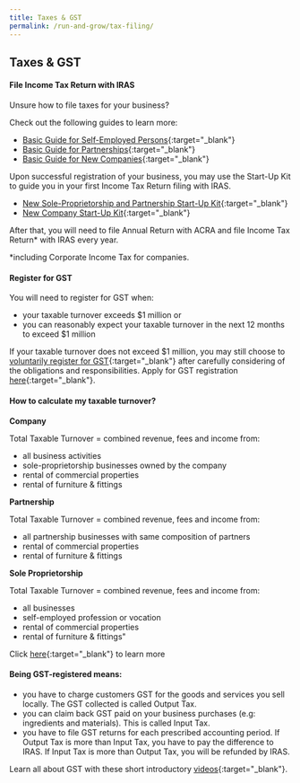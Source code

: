 ```yaml
---
title: Taxes & GST
permalink: /run-and-grow/tax-filing/
---
```


## Taxes & GST

#### File Income Tax Return with IRAS

Unsure how to file taxes for your business?

Check out the following guides to learn more:
- [Basic Guide for Self-Employed Persons](https://www.iras.gov.sg/irashome/Businesses/Self-Employed/Learning-the-basics/Basic-Guide-for-Self-Employed-Persons/){:target="_blank"}
- [Basic Guide for Partnerships](https://www.iras.gov.sg/irashome/Businesses/Self-Employed/Learning-the-basics/Basic-Guide-for-Partnerships/){:target="_blank"}
- [Basic Guide for New Companies](https://www.iras.gov.sg/irashome/NewCompanies/){:target="_blank"}

Upon successful registration of your business, you may use the Start-Up Kit to guide you in your first Income Tax Return filing with IRAS. 
- [New Sole-Proprietorship and Partnership Start-Up Kit](https://www.iras.gov.sg/irashome/Businesses/Self-Employed/Learning-the-basics/New-Sole-Proprietorship-and-Partnership-Start-Up-Kit/){:target="_blank"}
- [New Company Start-Up Kit](https://www.iras.gov.sg/irashome/Businesses/Companies/Learning-the-basics-of-Corporate-Income-Tax/New-Company-Start-Up-Kit/){:target="_blank"} 

After that, you will need to file Annual Return with ACRA and file Income Tax Return* with IRAS every year.

*including Corporate Income Tax for companies.

#### Register for GST

You will need to register for GST when:

- your taxable turnover exceeds $1 million or
- you can reasonably expect your taxable turnover in the next 12 months to exceed $1 million

If your taxable turnover does not exceed $1 million, you may still choose to [voluntarily register for GST](https://www.iras.gov.sg/irashome/GST/Non-GST-registered-businesses/Registering-for-GST/Factors-to-Consider-Before-Registering-Voluntarily-for-GST/){:target="_blank"} after carefully considering of the obligations and responsibilities. Apply for GST registration [here](https://www.iras.gov.sg/IRASHome/GST/Non-GST-registered-businesses/Registering-for-GST/Applying-for-GST-Registration/){:target="_blank"}.

#### How to calculate my taxable turnover?

**Company**

Total Taxable Turnover = combined revenue, fees and income from:
- all business activities
- sole-proprietorship businesses owned by the company
- rental of commercial properties
- rental of furniture & fittings

**Partnership**

Total Taxable Turnover = combined revenue, fees and income from:
- all partnership businesses with same composition of partners
- rental of commercial properties
- rental of furniture & fittings

**Sole Proprietorship**

Total Taxable Turnover = combined revenue, fees and income from:
- all businesses
- self-employed profession or vocation
- rental of commercial properties
- rental of furniture & fittings"

Click [here](https://www.iras.gov.sg/IRASHome/GST/Non-GST-registered-businesses/Registering-for-GST/Do-I-Need-to-Register-for-GST/){:target="_blank"} to learn more

#### Being GST-registered means:

- you have to charge customers GST for the goods and services you sell locally. The GST collected is called Output Tax.
- you can claim back GST paid on your business purchases (e.g: ingredients and materials). This is called Input Tax.
- you have to file GST returns for each prescribed accounting period. If Output Tax is more than Input Tax, you have to pay the difference to IRAS. If Input Tax is more than Output Tax, you will be refunded by IRAS.

Learn all about GST with these short introductory [videos](https://elearn.iras.gov.sg/EdulearnNetUpload/CourseWare/IrasLearning/overviewOfGST/desktop/index.html){:target="_blank"}.